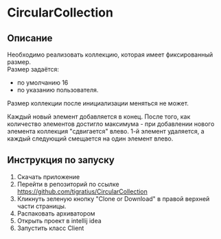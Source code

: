# CircularCollection

## Описание

Необходимо реализовать коллекцию, которая имеет фиксированный размер.  
Размер задаётся:  
* по умолчанию 16
* по указанию пользователя.

Размер коллекции после инициализации меняться не может.  

Каждый новый элемент добавляется в конец. После того, как количество элементов достигло максимума - при добавлении нового элемента коллекция "сдвигается" влево.
1-й элемент удаляется, а каждый следующий смещается на один элемент влево.

## Инструкция по запуску 

1) Скачать приложение 
2) Перейти в репозиторий по ссылке https://github.com/tigratius/CircularCollection
3) Кликнуть зеленую кнопку "Clone or Download" в правой верхней части страницы. 
4) Распаковать архиватором
5) Открыть проект в intellij idea
6) Запустить класс Client
